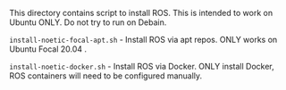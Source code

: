 This directory contains script to install ROS. This is intended to work on Ubuntu ONLY. Do not try to run on Debain.

`install-noetic-focal-apt.sh` - Install ROS via apt repos. ONLY works on Ubuntu Focal 20.04 .

`install-noetic-docker.sh` - Install ROS via Docker. ONLY install Docker, ROS containers will need to be configured manually.

